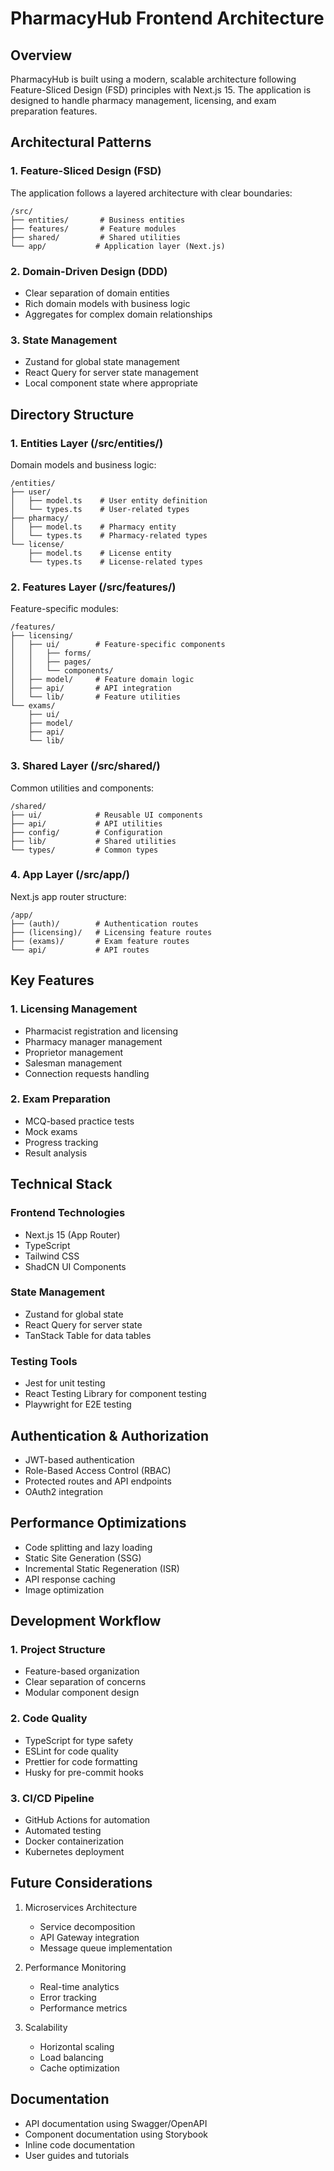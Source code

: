 # PharmacyHub Frontend Architecture

## Overview

PharmacyHub is built using a modern, scalable architecture following Feature-Sliced Design (FSD) principles with Next.js 15. The application is designed to handle pharmacy management, licensing, and exam preparation features.

## Architectural Patterns

### 1. Feature-Sliced Design (FSD)

The application follows a layered architecture with clear boundaries:

```
/src/
├── entities/       # Business entities
├── features/       # Feature modules
├── shared/         # Shared utilities
└── app/           # Application layer (Next.js)
```

### 2. Domain-Driven Design (DDD)

- Clear separation of domain entities
- Rich domain models with business logic
- Aggregates for complex domain relationships

### 3. State Management

- Zustand for global state management
- React Query for server state management
- Local component state where appropriate

## Directory Structure

### 1. Entities Layer (/src/entities/)

Domain models and business logic:

```
/entities/
├── user/
│   ├── model.ts    # User entity definition
│   └── types.ts    # User-related types
├── pharmacy/
│   ├── model.ts    # Pharmacy entity
│   └── types.ts    # Pharmacy-related types
└── license/
    ├── model.ts    # License entity
    └── types.ts    # License-related types
```

### 2. Features Layer (/src/features/)

Feature-specific modules:

```
/features/
├── licensing/
│   ├── ui/        # Feature-specific components
│   │   ├── forms/
│   │   ├── pages/
│   │   └── components/
│   ├── model/     # Feature domain logic
│   ├── api/       # API integration
│   └── lib/       # Feature utilities
└── exams/
    ├── ui/
    ├── model/
    ├── api/
    └── lib/
```

### 3. Shared Layer (/src/shared/)

Common utilities and components:

```
/shared/
├── ui/            # Reusable UI components
├── api/           # API utilities
├── config/        # Configuration
├── lib/           # Shared utilities
└── types/         # Common types
```

### 4. App Layer (/src/app/)

Next.js app router structure:

```
/app/
├── (auth)/        # Authentication routes
├── (licensing)/   # Licensing feature routes
├── (exams)/       # Exam feature routes
└── api/           # API routes
```

## Key Features

### 1. Licensing Management

- Pharmacist registration and licensing
- Pharmacy manager management
- Proprietor management
- Salesman management
- Connection requests handling

### 2. Exam Preparation

- MCQ-based practice tests
- Mock exams
- Progress tracking
- Result analysis

## Technical Stack

### Frontend Technologies

- Next.js 15 (App Router)
- TypeScript
- Tailwind CSS
- ShadCN UI Components

### State Management

- Zustand for global state
- React Query for server state
- TanStack Table for data tables

### Testing Tools

- Jest for unit testing
- React Testing Library for component testing
- Playwright for E2E testing

## Authentication & Authorization

- JWT-based authentication
- Role-Based Access Control (RBAC)
- Protected routes and API endpoints
- OAuth2 integration

## Performance Optimizations

- Code splitting and lazy loading
- Static Site Generation (SSG)
- Incremental Static Regeneration (ISR)
- API response caching
- Image optimization

## Development Workflow

### 1. Project Structure

- Feature-based organization
- Clear separation of concerns
- Modular component design

### 2. Code Quality

- TypeScript for type safety
- ESLint for code quality
- Prettier for code formatting
- Husky for pre-commit hooks

### 3. CI/CD Pipeline

- GitHub Actions for automation
- Automated testing
- Docker containerization
- Kubernetes deployment

## Future Considerations

1. Microservices Architecture
   - Service decomposition
   - API Gateway integration
   - Message queue implementation

2. Performance Monitoring
   - Real-time analytics
   - Error tracking
   - Performance metrics

3. Scalability
   - Horizontal scaling
   - Load balancing
   - Cache optimization

## Documentation

- API documentation using Swagger/OpenAPI
- Component documentation using Storybook
- Inline code documentation
- User guides and tutorials